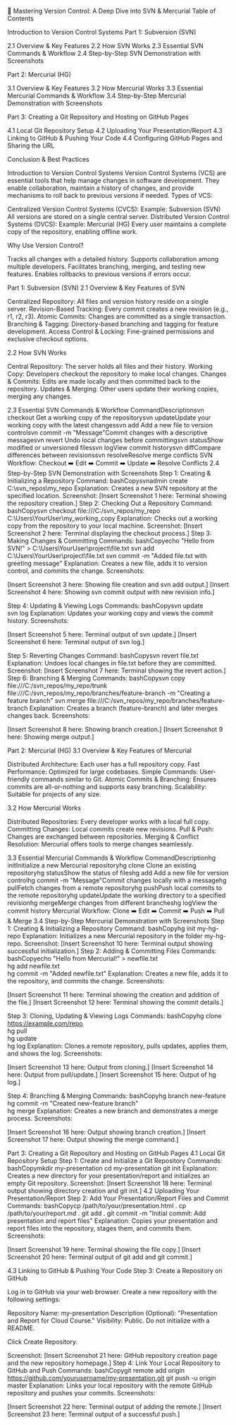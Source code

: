 🔧 Mastering Version Control: A Deep Dive into SVN & Mercurial
Table of Contents

Introduction to Version Control Systems
Part 1: Subversion (SVN)

2.1 Overview & Key Features
2.2 How SVN Works
2.3 Essential SVN Commands & Workflow
2.4 Step-by-Step SVN Demonstration with Screenshots


Part 2: Mercurial (HG)

3.1 Overview & Key Features
3.2 How Mercurial Works
3.3 Essential Mercurial Commands & Workflow
3.4 Step-by-Step Mercurial Demonstration with Screenshots


Part 3: Creating a Git Repository and Hosting on GitHub Pages

4.1 Local Git Repository Setup
4.2 Uploading Your Presentation/Report
4.3 Linking to GitHub & Pushing Your Code
4.4 Configuring GitHub Pages and Sharing the URL


Conclusion & Best Practices


Introduction to Version Control Systems
Version Control Systems (VCS) are essential tools that help manage changes in software development. They enable collaboration, maintain a history of changes, and provide mechanisms to roll back to previous versions if needed.
Types of VCS:

Centralized Version Control Systems (CVCS):
Example: Subversion (SVN)
All versions are stored on a single central server.
Distributed Version Control Systems (DVCS):
Example: Mercurial (HG)
Every user maintains a complete copy of the repository, enabling offline work.

Why Use Version Control?

Tracks all changes with a detailed history.
Supports collaboration among multiple developers.
Facilitates branching, merging, and testing new features.
Enables rollbacks to previous versions if errors occur.


Part 1: Subversion (SVN)
2.1 Overview & Key Features of SVN

Centralized Repository:
All files and version history reside on a single server.
Revision-Based Tracking:
Every commit creates a new revision (e.g., r1, r2, r3).
Atomic Commits:
Changes are committed as a single transaction.
Branching & Tagging:
Directory-based branching and tagging for feature development.
Access Control & Locking:
Fine-grained permissions and exclusive checkout options.

2.2 How SVN Works

Central Repository:
The server holds all files and their history.
Working Copy:
Developers checkout the repository to make local changes.
Changes & Commits:
Edits are made locally and then committed back to the repository.
Updates & Merging:
Other users update their working copies, merging any changes.

2.3 Essential SVN Commands & Workflow
CommandDescriptionsvn checkout <repo-url>Get a working copy of the repositorysvn updateUpdate your working copy with the latest changessvn add <file>Add a new file to version controlsvn commit -m "Message"Commit changes with a descriptive messagesvn revert <file>Undo local changes before committingsvn statusShow modified or unversioned filessvn logView commit historysvn diffCompare differences between revisionssvn resolveResolve merge conflicts
SVN Workflow:
Checkout ➡️ Edit ➡️ Commit ➡️ Update ➡️ Resolve Conflicts
2.4 Step-by-Step SVN Demonstration with Screenshots
Step 1: Creating & Initializing a Repository
Command:
bashCopysvnadmin create C:\svn_repos\my_repo
Explanation:
Creates a new SVN repository at the specified location.
Screenshot:
[Insert Screenshot 1 here: Terminal showing the repository creation.]
Step 2: Checking Out a Repository
Command:
bashCopysvn checkout file:///C:/svn_repos/my_repo C:\Users\YourUser\my_working_copy
Explanation:
Checks out a working copy from the repository to your local machine.
Screenshot:
[Insert Screenshot 2 here: Terminal displaying the checkout process.]
Step 3: Making Changes & Committing
Commands:
bashCopyecho "Hello from SVN!" > C:\Users\YourUser\project\file.txt
svn add C:\Users\YourUser\project\file.txt
svn commit -m "Added file.txt with greeting message"
Explanation:
Creates a new file, adds it to version control, and commits the change.
Screenshots:

[Insert Screenshot 3 here: Showing file creation and svn add output.]
[Insert Screenshot 4 here: Showing svn commit output with new revision info.]

Step 4: Updating & Viewing Logs
Commands:
bashCopysvn update  
svn log
Explanation:
Updates your working copy and views the commit history.
Screenshots:

[Insert Screenshot 5 here: Terminal output of svn update.]
[Insert Screenshot 6 here: Terminal output of svn log.]

Step 5: Reverting Changes
Command:
bashCopysvn revert file.txt
Explanation:
Undoes local changes in file.txt before they are committed.
Screenshot:
[Insert Screenshot 7 here: Terminal showing the revert action.]
Step 6: Branching & Merging
Commands:
bashCopysvn copy file:///C:/svn_repos/my_repo/trunk file:///C:/svn_repos/my_repo/branches/feature-branch -m "Creating a feature branch"
svn merge file:///C:/svn_repos/my_repo/branches/feature-branch
Explanation:
Creates a branch (feature-branch) and later merges changes back.
Screenshots:

[Insert Screenshot 8 here: Showing branch creation.]
[Insert Screenshot 9 here: Showing merge output.]

Part 2: Mercurial (HG)
3.1 Overview & Key Features of Mercurial

Distributed Architecture:
Each user has a full repository copy.
Fast Performance:
Optimized for large codebases.
Simple Commands:
User-friendly commands similar to Git.
Atomic Commits & Branching:
Ensures commits are all-or-nothing and supports easy branching.
Scalability:
Suitable for projects of any size.

3.2 How Mercurial Works

Distributed Repositories:
Every developer works with a local full copy.
Committing Changes:
Local commits create new revisions.
Pull & Push:
Changes are exchanged between repositories.
Merging & Conflict Resolution:
Mercurial offers tools to merge changes seamlessly.

3.3 Essential Mercurial Commands & Workflow
CommandDescriptionhg initInitialize a new Mercurial repositoryhg clone <repo-url>Clone an existing repositoryhg statusShow the status of fileshg add <file>Add a new file for version controlhg commit -m "Message"Commit changes locally with a messagehg pullFetch changes from a remote repositoryhg pushPush local commits to the remote repositoryhg updateUpdate the working directory to a specified revisionhg mergeMerge changes from different brancheshg logView the commit history
Mercurial Workflow:
Clone ➡️ Edit ➡️ Commit ➡️ Push ➡️ Pull & Merge
3.4 Step-by-Step Mercurial Demonstration with Screenshots
Step 1: Creating & Initializing a Repository
Command:
bashCopyhg init my-hg-repo
Explanation:
Initializes a new Mercurial repository in the folder my-hg-repo.
Screenshot:
[Insert Screenshot 10 here: Terminal output showing successful initialization.]
Step 2: Adding & Committing Files
Commands:
bashCopyecho "Hello from Mercurial!" > newfile.txt  
hg add newfile.txt  
hg commit -m "Added newfile.txt"
Explanation:
Creates a new file, adds it to the repository, and commits the change.
Screenshots:

[Insert Screenshot 11 here: Terminal showing the creation and addition of the file.]
[Insert Screenshot 12 here: Terminal showing the commit details.]

Step 3: Cloning, Updating & Viewing Logs
Commands:
bashCopyhg clone https://example.com/repo  
hg pull  
hg update  
hg log
Explanation:
Clones a remote repository, pulls updates, applies them, and shows the log.
Screenshots:

[Insert Screenshot 13 here: Output from cloning.]
[Insert Screenshot 14 here: Output from pull/update.]
[Insert Screenshot 15 here: Output of hg log.]

Step 4: Branching & Merging
Commands:
bashCopyhg branch new-feature  
hg commit -m "Created new-feature branch"  
hg merge
Explanation:
Creates a new branch and demonstrates a merge process.
Screenshots:

[Insert Screenshot 16 here: Output showing branch creation.]
[Insert Screenshot 17 here: Output showing the merge command.]

Part 3: Creating a Git Repository and Hosting on GitHub Pages
4.1 Local Git Repository Setup
Step 1: Create and Initialize a Git Repository
Commands:
bashCopymkdir my-presentation
cd my-presentation
git init
Explanation:
Creates a new directory for your presentation/report and initializes an empty Git repository.
Screenshot:
[Insert Screenshot 18 here: Terminal output showing directory creation and git init.]
4.2 Uploading Your Presentation/Report
Step 2: Add Your Presentation/Report Files and Commit
Commands:
bashCopycp /path/to/your/presentation.html .
cp /path/to/your/report.md .
git add .
git commit -m "Initial commit: Add presentation and report files"
Explanation:
Copies your presentation and report files into the repository, stages them, and commits them.
Screenshots:

[Insert Screenshot 19 here: Terminal showing the file copy.]
[Insert Screenshot 20 here: Terminal output of git add and git commit.]

4.3 Linking to GitHub & Pushing Your Code
Step 3: Create a Repository on GitHub

Log in to GitHub via your web browser.
Create a new repository with the following settings:

Repository Name: my-presentation
Description (Optional): "Presentation and Report for Cloud Course."
Visibility: Public.
Do not initialize with a README.


Click Create Repository.

Screenshot:
[Insert Screenshot 21 here: GitHub repository creation page and the new repository homepage.]
Step 4: Link Your Local Repository to GitHub and Push
Commands:
bashCopygit remote add origin https://github.com/yourusername/my-presentation.git
git push -u origin master
Explanation:
Links your local repository with the remote GitHub repository and pushes your commits.
Screenshots:

[Insert Screenshot 22 here: Terminal output of adding the remote.]
[Insert Screenshot 23 here: Terminal output of a successful push.]
